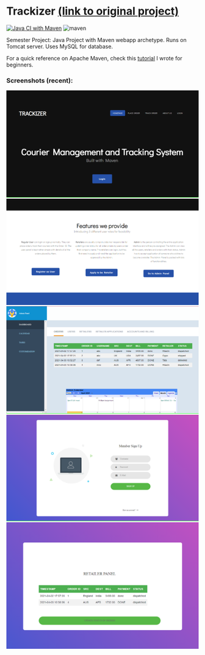 # Trackizer [(link to original project)](https://github.com/akshitadixit/Trackizer-WA)

[![Java CI with Maven](https://github.com/akshitadixit/Trackizer-WA/actions/workflows/maven2.yml/badge.svg?branch=master)](https://github.com/akshitadixit/Trackizer-WA/actions/workflows/maven2.yml) 
![maven](https://img.shields.io/maven-central/v/org.apache.maven/apache-maven?style=plastic) 

Semester Project: Java Project with Maven webapp archetype. Runs on Tomcat server. Uses MySQL for database.

For a quick reference on Apache Maven, check this [tutorial](https://github.com/akshitadixit/Maven-TuT) I wrote for beginners.

### Screenshots (recent):
![home](assets/home1.PNG) <br/>
![homeagain](assets/home2.PNG) <br/>
![admin](assets/admin-panel.PNG) <br/>
![user](assets/user-signup.PNG) <br/>
![retailer](assets/retailer-panel.PNG)
